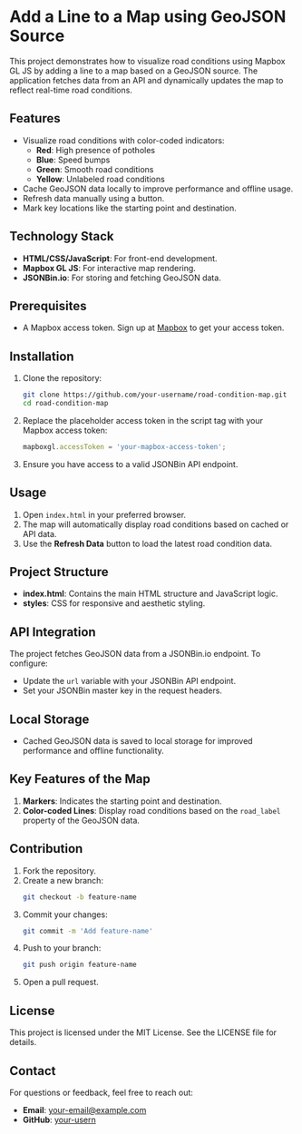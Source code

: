 # Add a Line to a Map using GeoJSON Source

This project demonstrates how to visualize road conditions using Mapbox GL JS by adding a line to a map based on a GeoJSON source. The application fetches data from an API and dynamically updates the map to reflect real-time road conditions.

## Features

- Visualize road conditions with color-coded indicators:
  - **Red**: High presence of potholes
  - **Blue**: Speed bumps
  - **Green**: Smooth road conditions
  - **Yellow**: Unlabeled road conditions
- Cache GeoJSON data locally to improve performance and offline usage.
- Refresh data manually using a button.
- Mark key locations like the starting point and destination.

## Technology Stack

- **HTML/CSS/JavaScript**: For front-end development.
- **Mapbox GL JS**: For interactive map rendering.
- **JSONBin.io**: For storing and fetching GeoJSON data.

## Prerequisites

- A Mapbox access token. Sign up at [Mapbox](https://www.mapbox.com/) to get your access token.

## Installation

1. Clone the repository:
   ```bash
   git clone https://github.com/your-username/road-condition-map.git
   cd road-condition-map
   ```
2. Replace the placeholder access token in the script tag with your Mapbox access token:
   ```javascript
   mapboxgl.accessToken = 'your-mapbox-access-token';
   ```
3. Ensure you have access to a valid JSONBin API endpoint.

## Usage

1. Open `index.html` in your preferred browser.
2. The map will automatically display road conditions based on cached or API data.
3. Use the **Refresh Data** button to load the latest road condition data.

## Project Structure

- **index.html**: Contains the main HTML structure and JavaScript logic.
- **styles**: CSS for responsive and aesthetic styling.

## API Integration

The project fetches GeoJSON data from a JSONBin.io endpoint. To configure:

- Update the `url` variable with your JSONBin API endpoint.
- Set your JSONBin master key in the request headers.

## Local Storage

- Cached GeoJSON data is saved to local storage for improved performance and offline functionality.

## Key Features of the Map

1. **Markers**: Indicates the starting point and destination.
2. **Color-coded Lines**: Display road conditions based on the `road_label` property of the GeoJSON data.

## Contribution

1. Fork the repository.
2. Create a new branch:
   ```bash
   git checkout -b feature-name
   ```
3. Commit your changes:
   ```bash
   git commit -m 'Add feature-name'
   ```
4. Push to your branch:
   ```bash
   git push origin feature-name
   ```
5. Open a pull request.

## License

This project is licensed under the MIT License. See the LICENSE file for details.

## Contact

For questions or feedback, feel free to reach out:

- **Email**: [your-email@example.com](mailto\:your-email@example.com)
- **GitHub**: [your-usern](https://github.com/your-username)

